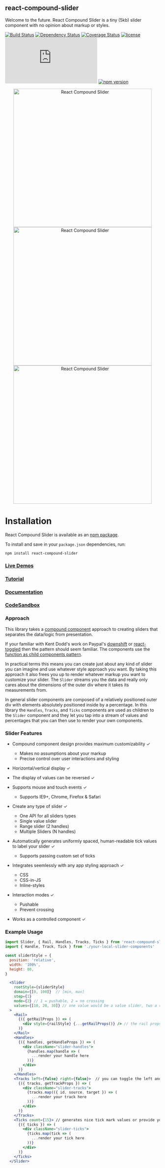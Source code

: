 ## react-compound-slider

Welcome to the future. React Compound Slider is a tiny (5kb) slider component with no opinion about markup or styles.

[![Build Status](https://travis-ci.org/sghall/react-compound-slider.svg?branch=master)](https://travis-ci.org/sghall/react-compound-slider)
[![Dependency Status](https://www.versioneye.com/user/projects/59b03e160fb24f004e1a5a3d/badge.svg?style=flat-square)](https://www.versioneye.com/user/projects/59b03e160fb24f004e1a5a3d)
[![Coverage Status](https://coveralls.io/repos/github/sghall/react-compound-slider/badge.svg?branch=master)](https://coveralls.io/github/sghall/react-compound-slider?branch=master)
[![license](https://img.shields.io/github/license/mashape/apistatus.svg?maxAge=2592000)](https://github.com/sghall/react-compound-slider/blob/master/LICENSE)
![](http://img.badgesize.io/sghall/react-compound-slider/gh-pages/fileSize/react-compound-slider.umd.min.js?compression=gzip)
[![npm version](https://img.shields.io/npm/v/react-compound-slider.svg)](https://www.npmjs.com/package/react-compound-slider)

<div style="text-align:center;">
  <a href="https://sghall.github.io/react-compound-slider/#/slider-demos/horizontal" target="\_parent"><img src="https://user-images.githubusercontent.com/4615775/30075819-cd06121e-922b-11e7-916c-a7c7de29f933.png" alt="React Compound Slider" style="width:450px;"/></a>
</div>
<div style="text-align:center;">
  <a href="https://sghall.github.io/react-compound-slider/#/slider-demos/horizontal" target="\_parent"><img src="https://user-images.githubusercontent.com/4615775/30075820-cd163fb8-922b-11e7-963a-168e21dbfbc3.png" alt="React Compound Slider" style="width:450px;"/></a>
</div>
<div style="text-align:center;">
  <a href="https://sghall.github.io/react-compound-slider/#/slider-demos/horizontal" target="\_parent"><img src="https://user-images.githubusercontent.com/4615775/30075818-cd02968e-922b-11e7-9d89-7b449e70367e.png" alt="React Compound Slider" style="width:450px;"/></a>
</div>

# Installation

React Compound Slider is available as an [npm package](https://www.npmjs.org/package/react-compound-slider).

To install and save in your `package.json` dependencies, run:

```
npm install react-compound-slider
```

### [Live Demos](https://sghall.github.io/react-compound-slider/#/slider-demos/horizontal)

### [Tutorial](https://sghall.github.io/react-compound-slider/#/getting-started/tutorial)

### [Documentation](https://sghall.github.io/react-compound-slider/#/component-api/slider)

### [CodeSandbox](https://codesandbox.io/s/plzyr7lmj)

### Approach

This library takes a [compound component](https://www.youtube.com/watch?v=hEGg-3pIHlE) approach to creating sliders that separates the data/logic from presentation.

If your familiar with Kent Dodd's work on Paypal's [downshift](https://github.com/paypal/downshift) or [react-toggled](https://github.com/kentcdodds/react-toggled) then the pattern should seem familiar.
The components use the [function as child components pattern](https://medium.com/merrickchristensen/function-as-child-components-5f3920a9ace9).

In practical terms this means you can create just about any kind of slider you can imagine and use whatever style approach you want.
By taking this approach it also frees you up to render whatever markup you want to customize your slider.
The `Slider` streams you the data and really only cares about the dimensions of the outer div where it takes its measurements from.

In general slider components are composed of a relatively positioned outer div with elements absolutely positioned inside by a percentage.
In this library the `Handles`, `Tracks`, and `Ticks` components are used as children to the `Slider` component and they let you tap into a stream of values and percentages that you can then use to render your own components.

### Slider Features

- Compound component design provides maximum customizability ✓
  - Makes no assumptions about your markup
  - Precise control over user interactions and styling

- Horizontal/vertical display ✓

- The display of values can be reversed ✓

- Supports mouse and touch events ✓
  - Supports IE9+, Chrome, Firefox & Safari

- Create any type of slider ✓
  - One API for all sliders types
  - Single value slider
  - Range slider (2 handles)
  - Multiple Sliders (N handles)

- Automatically generates uniformly spaced, human-readable tick values to label your slider ✓
  - Supports passing custom set of ticks

- Integrates seemlessly with any app styling approach ✓
  - CSS
  - CSS-in-JS
  - Inline-styles

- Interaction modes ✓
  - Pushable
  - Prevent crossing

- Works as a controlled component ✓

### Example Usage

```jsx
import Slider, { Rail, Handles, Tracks, Ticks } from 'react-compound-slider'
import { Handle, Track, Tick } from './your-local-slider-components'

const sliderStyle = {
  position: 'relative',
  width: '100%',
  height: 80,
}

  <Slider
    rootStyle={sliderStyle}
    domain={[0, 100]}  // [min, max]
    step={1}
    mode={2} // 1 = pushable, 2 = no crossing
    values={[10, 20, 30]} // one value would be a value slider, two a range slider, etc
  >
    <Rail>
      {({ getRailProps }) => (
        <div style={railStyle} {...getRailProps()} /> // the rail props will make the rail clickeable (optional)
      )}
    </Rail>
    <Handles>
      {({ handles, getHandleProps }) => (
        <div className="slider-handles">
          {handles.map(handle => (
            ...render your handle here
          ))}
        </div>
      )}
    </Handles>
    <Tracks left={false} right={false}>  // you can toggle the left and right tracks
      {({ tracks, getTrackProps }) => (
        <div className="slider-tracks">
          {tracks.map(({ id, source, target }) => (
            ...render your track here
          ))}
        </div>
      )}
    </Tracks>
    <Ticks count={15}> // generates nice tick mark values or provide your own
      {({ ticks }) => (
        <div className="slider-ticks">
          {ticks.map(tick => (
            ...render your tick here
          ))}
        </div>
      )}
    </Ticks>
  </Slider>
```
